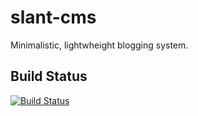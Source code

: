slant-cms
=========
Minimalistic, lightwheight blogging system.

Build Status
------------
[![Build Status](https://magnum.travis-ci.com/EZTEQ/slant-cms.svg?token=VzYpme59KqhXoRebGz4m&branch=master)](https://magnum.travis-ci.com/EZTEQ/slant-cms)
